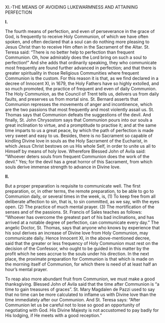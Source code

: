 
XI.-THE MEANS OF AVOIDING LUKEWARMNESS AND ATTAINING PERFECTION

**I.**

The fourth means of perfection, and even of perseverance in the grace of God, is frequently to receive Holy Communion, of which we have often spoken, and often declared that a soul can do nothing more pleasing to Jesus Christ than to receive Him often in the Sacrament of the Altar. St. Teresa said: “There is no better help to perfection than frequent Communion. Oh, how admirably does the Lord bring on such a soul to perfection!” And she adds that ordinarily speaking, they who communicate most frequently are found further advanced in perfection; and that there is greater spirituality in those Religious Communities where frequent Communion is the custom. For this reason it is that, as we find declared in a decree of Innocent XI, in 1679, the Holy Fathers have so highly extolled, and so much promoted, the practice of frequent and even of daily Communion. The Holy Communion, as the Council of Trent tells us, delivers us from daily faults, and preserves us from mortal sins. St. Bernard asserts that Communion represses the movements of anger and incontinence, which are the two passions that most frequently and most violently assail us. St. Thomas says that Communion defeats the suggestions of the devil. And finally, St. John Chrysostom says that Communion pours into our souls a great inclination to virtue, and a promptitude to practise it; and at the same time imparts to us a great peace, by which the path of perfection is made very sweet and easy to us. Besides, there is no Sacrament so capable of kindling Divine love in souls as the Holy Sacrament of the Eucharist, in which Jesus Christ bestows on us His whole Self, in order to unite us all to Himself by means of holy love. Wherefore Blessed John of Avila said: “Whoever deters souls from frequent Communion does the work of the devil.” Yes; for the devil has a great horror of this Sacrament, from which souls derive immense strength to advance in Divine love.

**II.**

But a proper preparation is requisite to communicate well. The first preparation, or, in other terms, the remote preparation, to be able to go to Communion daily, or several times in the week, is, (1) To keep free from all deliberate affection to sin, that is, to sin committed, as we say, with the eyes open. (2) The practice of much mental prayer. (3) The mortification of the senses and of the passions. St. Francis of Sales teaches as follows: “Whoever has overcome the greatest part of his bad inclinations, and has arrived at a notable degree of perfection, can communicate every day.” The angelic Doctor, St. Thomas, says that anyone who knows by experience that his soul derives an increase of Divine love from Holy Communion, may communicate daily. Hence Innocent XI, in the above-mentioned decree, said that the greater or less frequency of Holy Communion must rest on the decision of the Confessor, who ought to be guided in this matter by the profit which he sees accrue to the souls under his direction. In the next place, the proximate preparation for Communion is that which is made on the morning itself of Communion, for which there is need of at least half an hour’s mental prayer.

To reap also more abundant fruit from Communion, we must make a good thanksgiving. Blessed John of Avila said that the time after Communion is “a time to gain treasures of graces”. St. Mary Magdalen de Pazzi used to say that no time can be more calculated to inflame us with Divine love than the time immediately after our Communion. And St. Teresa says: “After Communion let us be careful not to lose so good an opportunity of negotiating with God. His Divine Majesty is not accustomed to pay badly for His lodging, if He meets with a good reception.”


